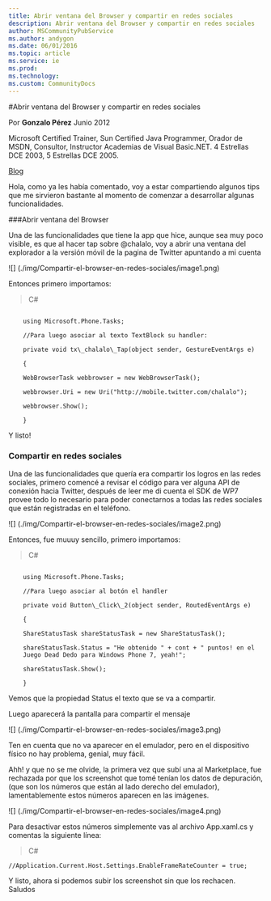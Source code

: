 ```yaml
---
title: Abrir ventana del Browser y compartir en redes sociales
description: Abrir ventana del Browser y compartir en redes sociales
author: MSCommunityPubService
ms.author: andygon
ms.date: 06/01/2016
ms.topic: article
ms.service: ie
ms.prod: 
ms.technology:
ms.custom: CommunityDocs
---
```


#Abrir ventana del Browser y compartir en redes sociales
  
Por **Gonzalo Pérez**                                                                                                                                                                 Junio 2012
                                                                                                                                                                                 
Microsoft Certified Trainer, Sun Certified Java Programmer, Orador de MSDN, Consultor, Instructor Academias de Visual Basic.NET. 4 Estrellas DCE 2003, 5 Estrellas DCE 2005.   
 
[Blog](http://geeks.ms/blogs/gperez/default.aspx)

Hola, como ya les había comentado, voy a estar compartiendo algunos tips
que me sirvieron bastante al momento de comenzar a desarrollar algunas
funcionalidades.

###Abrir ventana del Browser

Una de las funcionalidades que tiene la app que hice, aunque sea muy
poco visible, es que al hacer tap sobre @chalalo, voy a abrir una
ventana del explorador a la versión móvil de la pagina de Twitter
apuntando a mi cuenta

![] (./img/Compartir-el-browser-en-redes-sociales/image1.png)

Entonces primero importamos:

>C\#

```

    using Microsoft.Phone.Tasks;

    //Para luego asociar al texto TextBlock su handler:

    private void tx\_chalalo\_Tap(object sender, GestureEventArgs e)

    {

    WebBrowserTask webbrowser = new WebBrowserTask();

    webbrowser.Uri = new Uri("http://mobile.twitter.com/chalalo");

    webbrowser.Show();

    }
```

Y listo!

### Compartir en redes sociales

Una de las funcionalidades que quería era compartir los logros en las
redes sociales, primero comencé a revisar el código para ver alguna API
de conexión hacia Twitter, después de leer me di cuenta el SDK de WP7
provee todo lo necesario para poder conectarnos a todas las redes
sociales que están registradas en el teléfono.

![] (./img/Compartir-el-browser-en-redes-sociales/image2.png)

Entonces, fue muuuy sencillo, primero importamos:

>C\#

```

    using Microsoft.Phone.Tasks;

    //Para luego asociar al botón el handler

    private void Button\_Click\_2(object sender, RoutedEventArgs e)

    {

    ShareStatusTask shareStatusTask = new ShareStatusTask();

    shareStatusTask.Status = "He obtenido " + cont + " puntos! en el
    Juego Dead Dedo para Windows Phone 7, yeah!";

    shareStatusTask.Show();

    }
```
Vemos que la propiedad Status el texto que se va a compartir.

Luego aparecerá la pantalla para compartir el mensaje

![] (./img/Compartir-el-browser-en-redes-sociales/image3.png)

Ten en cuenta que no va aparecer en el emulador, pero en el dispositivo
físico no hay problema, genial, muy fácil.

Ahh! y que no se me olvide, la primera vez que subí una al Marketplace,
fue rechazada por que los screenshot que tomé tenían los datos de
depuración, (que son los números que están al lado derecho del
emulador), lamentablemente estos números aparecen en las imágenes.

![] (./img/Compartir-el-browser-en-redes-sociales/image4.png)

Para desactivar estos números simplemente vas al archivo App.xaml.cs y
comentas la siguiente línea:

>C\#

```
//Application.Current.Host.Settings.EnableFrameRateCounter = true;
```

Y listo, ahora si podemos subir los screenshot sin que los rechacen.\
Saludos




